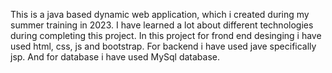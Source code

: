 This is a java based dynamic web application, which i created during my summer training in 2023. I have learned a lot about different technologies during completing this project.
In this project for frond end desinging i have used html, css, js and bootstrap. For backend i have used jave specifically jsp. And for database i have used MySql database.
